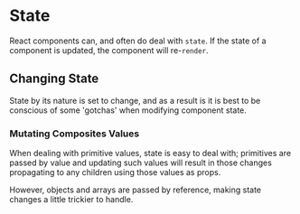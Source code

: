 # State

React components can, and often do deal with `state`. If the state of a component is updated, the component will re-`render`.

## Changing State

State by its nature is set to change, and as a result is it is best to be conscious of some 'gotchas' when modifying component state.

### Mutating Composites Values

When dealing with primitive values, state is easy to deal with; primitives are passed by value and updating such values will result in those changes propagating to any children using those values as props.

However, objects and arrays are passed by reference, making state changes a little trickier to handle.
